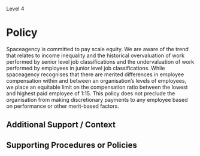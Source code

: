 Level 4

# Policy

Spaceagency is committed to pay scale equity. We are aware of the trend that relates to income inequality and the historical overvaluation of work performed by senior level job classifications and the undervaluation of work performed by employees in junior level job classifications. While spaceagency recognises that there are merited differences in employee compensation within and between an organisation’s levels of employees, we place an equitable limit on the compensation ratio between the lowest and highest paid employee of 1:15. This policy does not preclude the organisation from making discretionary payments to any employee based on performance or other merit-based factors.

## Additional Support / Context

## Supporting Procedures or Policies